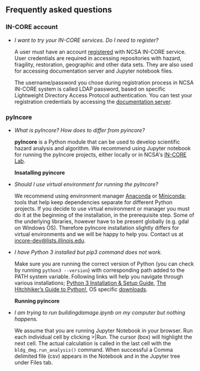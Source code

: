 ##  Frequently asked questions

### IN-CORE account

- *I want to try your IN-CORE services. Do I need to register?*

    A user must have an account [registered](https://identity.ncsa.illinois.edu/register/UUMK36FU2M) with NCSA IN-CORE service. User credentials are required 
    in accessing repositories with hazard, fragility, restoration, geographic and other data sets. 
    They are also used for accessing documentation server and Jupyter notebook files.

    The username/password you chose during registration process in NCSA IN-CORE system is called 
    LDAP password, based on specific Lightweight Directory Access Protocol authentication. 
    You can test your registration credentials by accessing the [documentation server](http://incore2.ncsa.illinois.edu/docs).

### pyIncore

- *What is pyIncore? How does to differ from pyincore?*

    **pyIncore** is a Python module that can be used to develop scientific hazard analysis and algorithm. 
    We recommend using Jupyter notebook for running the pyIncore projects, either locally or in 
    NCSA's [IN-CORE Lab](https://incore-lab.ncsa.illinois.edu/).

    **Insatalling pyincore**
    
- *Should I use virtual environment for running the pyIncore?*

    We recommend using environment manager [Anaconda](https://www.anaconda.com/distribution/) 
    or [Miniconda](https://docs.conda.io/en/latest/miniconda.html); tools that help keep dependencies 
    separate for different Python projects. If you decide to use virtual environment or manager you must do it 
    at the beginning of the installation, in the prerequisite step. Some of the underlying libraries, 
    however have to be present globally (e.g. gdal on Windows OS). Therefore pyIncore installation 
    slightly differs for virtual environments and we will be happy to help you. Contact us at 
    incore-dev@lists.illinois.edu.

- *I have Python 3 installed but pip3 command does not work.*

    Make sure you are running the correct version of Python (you can check by running `python3 --version`) 
    with corresponding path added to the PATH system variable. Following links will help you navigate 
    through various installations; [Python 3 Installation & Setup Guide](https://realpython.com/installing-python/), 
    [The Hitchhiker’s Guide to Python!](https://docs.python-guide.org/#the-hitchhiker-s-guide-to-python), 
    OS specific [downloads](https://www.python.org/downloads/).

    **Running pyincore**

- *I am trying to run buildingdamage.ipynb on my computer but nothing happens.*

    We assume that you are running Jupyter Notebook in your browser. Run each individual cell 
    by clicking >|Run. The cursor (box) will highlight the next cell. The actual calculation is called 
    in the last cell with the `bldg_dmg.run_analysis()` command. When successful a Comma delimited 
    file (csv) appears in the Notebook and in the Jupyter tree under Files tab.
